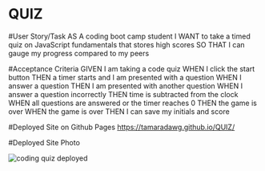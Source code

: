 # QUIZ

#User Story/Task
AS A coding boot camp student
I WANT to take a timed quiz on JavaScript fundamentals that stores high scores
SO THAT I can gauge my progress compared to my peers

#Acceptance Criteria
GIVEN I am taking a code quiz
WHEN I click the start button
THEN a timer starts and I am presented with a question
WHEN I answer a question
THEN I am presented with another question
WHEN I answer a question incorrectly
THEN time is subtracted from the clock
WHEN all questions are answered or the timer reaches 0
THEN the game is over
WHEN the game is over
THEN I can save my initials and score

#Deployed Site on Github Pages
https://tamaradawg.github.io/QUIZ/

#Deployed Site Photo


![coding quiz deployed](https://user-images.githubusercontent.com/122523521/225625066-ac67bcf1-135c-4a0a-9887-feb350d669dd.png)

